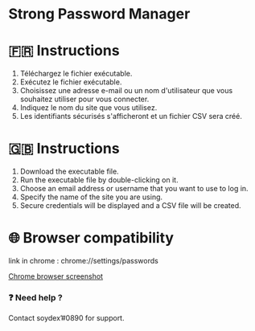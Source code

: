 # Strong Password Manager

# 🇫🇷 Instructions
1. Téléchargez le fichier exécutable.
2. Exécutez le fichier exécutable.
3. Choisissez une adresse e-mail ou un nom d'utilisateur que vous souhaitez utiliser pour vous connecter.
4. Indiquez le nom du site que vous utilisez.
5. Les identifiants sécurisés s'afficheront et un fichier CSV sera créé.


# 🇬🇧 Instructions
1. Download the executable file.
2. Run the executable file by double-clicking on it.
3. Choose an email address or username that you want to use to log in.
4. Specify the name of the site you are using.
5. Secure credentials will be displayed and a CSV file will be created.

# 🌐 Browser compatibility

link in chrome : chrome://settings/passwords

[Chrome browser screenshot](https://postimg.cc/phyPDH9m)

### ❓ Need help ?

Contact soydex’#0890 for support.
